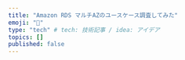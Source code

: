 ```yaml
---
title: "Amazon RDS マルチAZのユースケース調査してみた"
emoji: "🍣"
type: "tech" # tech: 技術記事 / idea: アイデア
topics: []
published: false
---
```

